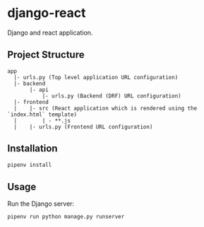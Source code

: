 # django-react 

Django and react application.


## Project Structure

```
app
  |- urls.py (Top level application URL configuration)
  |- backend
       |- api
           |- urls.py (Backend (DRF) URL configuration)
  |- frontend
  |    |- src (React application which is rendered using the `index.html` template)
  |        | - **.js 
  |    |- urls.py (Frontend URL configuration)

```
  

## Installation

```bash
pipenv install
```

## Usage
Run the Django server:

```bash
pipenv run python manage.py runserver
```
